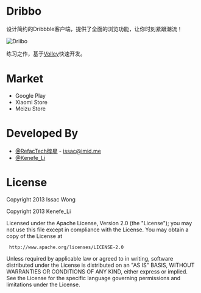 Dribbo
======

设计简约的Dribbble客户端，提供了全面的浏览功能，让你时刻紧跟潮流！

![Driibo](https://raw.github.com/Issacw0ng/Dribbo/master/art/DSC02463.jpg)

练习之作，基于[Volley](https://android.googlesource.com/platform/frameworks/volley)快速开发。


Market
============
* Google Play
* Xiaomi Store
* Meizu Store

Developed By
============
* [@RefacTech碎星](http://weibo.com/issacsuixing) - <issac@imid.me>
* [@Kenefe_Li](http://weibo.com/kenefe)


License
============

   Copyright 2013 Issac Wong
   
   Copyright 2013 Kenefe_Li 

   Licensed under the Apache License, Version 2.0 (the "License");
   you may not use this file except in compliance with the License.
   You may obtain a copy of the License at

     http://www.apache.org/licenses/LICENSE-2.0

   Unless required by applicable law or agreed to in writing, software
   distributed under the License is distributed on an "AS IS" BASIS,
   WITHOUT WARRANTIES OR CONDITIONS OF ANY KIND, either express or implied.
   See the License for the specific language governing permissions and
   limitations under the License.
